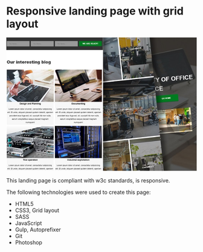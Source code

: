 **Responsive landing page with grid layout**
=================

![screenshot of sample](Sample.jpg)

This landing page is compliant with w3c standards, is responsive.

The following technologies were used to create this page:
* HTML5
* CSS3, Grid layout
* SASS
* JavaScript
* Gulp, Autoprefixer 
* Git
* Photoshop